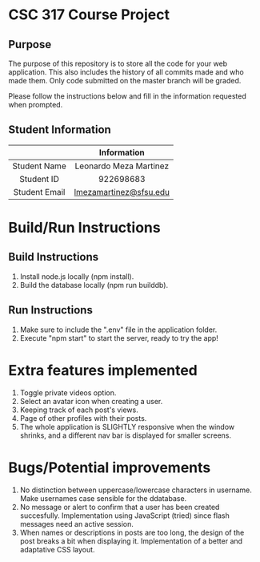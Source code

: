 # CSC 317 Course Project

## Purpose

The purpose of this repository is to store all the code for your web application. This also includes the history of all commits made and who made them. Only code submitted on the master branch will be graded.

Please follow the instructions below and fill in the information requested when prompted.

## Student Information

|               |      Information       |
| :-----------: | :--------------------: |
| Student Name  | Leonardo Meza Martinez |
|  Student ID   |       922698683        |
| Student Email | lmezamartinez@sfsu.edu |

# Build/Run Instructions

## Build Instructions

1. Install node.js locally (npm install).
2. Build the database locally (npm run builddb).

## Run Instructions 

1. Make sure to include the ".env" file in the application folder.
2. Execute "npm start" to start the server, ready to try the app!

# Extra features implemented

1. Toggle private videos option.
2. Select an avatar icon when creating a user.
3. Keeping track of each post's views.
4. Page of other profiles with their posts.
5. The whole application is SLIGHTLY responsive when the window shrinks, and a different nav bar is displayed for smaller screens.

# Bugs/Potential improvements

1. No distinction between uppercase/lowercase characters in username. Make usernames case sensible for the ddatabase.
2. No message or alert to confirm that a user has been created succesfully. Implementation using JavaScript (tried) since flash messages need an active session.
3. When names or descriptions in posts are too long, the design of the post breaks a bit when displaying it. Implementation of a better and adaptative CSS layout.

